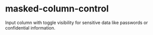 # masked-column-control
Input column with toggle visibility for sensitive data like passwords or confidential information.
